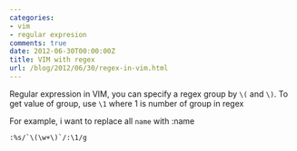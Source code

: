 ```yaml
---
categories:
- vim
- regular expresion
comments: true
date: 2012-06-30T00:00:00Z
title: VIM with regex
url: /blog/2012/06/30/regex-in-vim.html
---
```


Regular expression in VIM, you can specify a regex group by `\(` and `\)`.
To get value of group, use `\1` where 1 is number of group in regex

For example, i want to replace all ``name`` with :name
```bash
:%s/`\(\w+\)`/:\1/g
```
